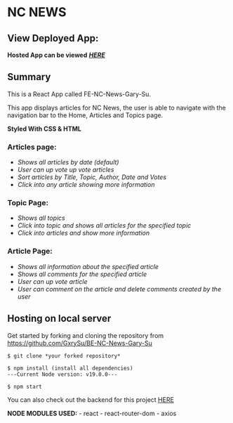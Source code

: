 # NC NEWS

## View Deployed App:

**Hosted App can be viewed** **_[HERE](https://fe-nc-news-gary-80yfrpoiy-gxrysu.vercel.app/)_**

## Summary

This is a React App called FE-NC-News-Gary-Su.

This app displays articles for NC News, the user is able to navigate with the navigation bar to the Home, Articles and Topics page.

**Styled With CSS & HTML**

### Articles page:

- _Shows all articles by date (default)_
- _User can up vote up vote articles_
- _Sort articles by Title, Topic, Author, Date and Votes_
- _Click into any article showing more information_

### Topic Page:

- _Shows all topics_
- _Click into topic and shows all articles for the specified topic_
- _Click into articles and show more information_

### Article Page:

- _Shows all information about the specified article_
- _Shows all comments for the specified article_
- _User can up vote article_
- _User can comment on the article and delete comments created by the user_

## Hosting on local server

Get started by forking and cloning the repository from https://github.com/GxrySu/BE-NC-News-Gary-Su

    $ git clone *your forked repository*

    $ npm install (install all dependencies)
    ---Current Node version: v19.0.0---

    $ npm start

You can also check out the backend for this project [HERE](https://github.com/GxrySu/BE-NC-News-Gary-Su)

**NODE MODULES USED:** 
    - react
    - react-router-dom
    - axios